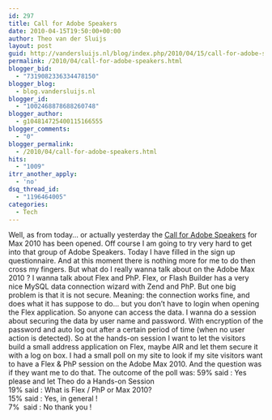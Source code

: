 ```yaml
---
id: 297
title: Call for Adobe Speakers
date: 2010-04-15T19:50:00+00:00
author: Theo van der Sluijs
layout: post
guid: http://vandersluijs.nl/blog/index.php/2010/04/15/call-for-adobe-speakers/
permalink: /2010/04/call-for-adobe-speakers.html
blogger_bid:
  - "7319082336334478150"
blogger_blog:
  - blog.vandersluijs.nl
blogger_id:
  - "1002468878688260748"
blogger_author:
  - g104814725400115166555
blogger_comments:
  - "0"
blogger_permalink:
  - /2010/04/call-for-adobe-speakers.html
hits:
  - "1009"
itrr_another_apply:
  - 'no'
dsq_thread_id:
  - "1196464005"
categories:
  - Tech
---
```

Well, as from today… or actually yesterday the [Call for Adobe Speakers](http://max.adobe.com/call_for_speakers/) for Max 2010 has been opened. Off course I am going to try very hard to get into that group of Adobe Speakers. Today I have filled in the sign up questionnaire. And at this moment there is nothing more for me to do then cross my fingers. <a name="more"></a> But what do I really wanna talk about on the Adobe Max 2010 ? I wanna talk about Flex and PhP. Flex, or Flash Builder has a very nice MySQL data connection wizard with Zend and PhP. But one big problem is that it is not secure. Meaning: the connection works fine, and does what it has suppose to do… but you don’t have to login when opening the Flex application. So anyone can access the data. I wanna do a session about securing the data by user name and password. With encryption of the password and auto log out after a certain period of time (when no user action is detected). So at the hands-on session I want to let the visitors build a small address application on Flex, maybe AIR and let them secure it with a log on box. I had a small poll on my site to look if my site visitors want to have a Flex & PhP session on the Adobe Max 2010. And the question was if they want me to do that. The outcome of the poll was: 59% said : Yes please and let Theo do a Hands-on Session   
19% said : What is Flex / PhP or Max 2010?   
15% said : Yes, in general !   
7%  said : No thank you !